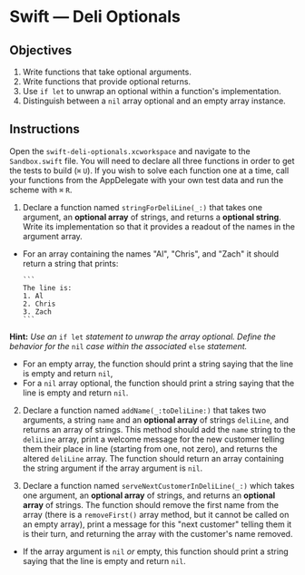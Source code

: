 # Swift — Deli Optionals

## Objectives

1. Write functions that take optional arguments.
2. Write functions that provide optional returns.
3. Use `if let` to unwrap an optional within a function's implementation.
4. Distinguish between a `nil` array optional and an empty array instance.

## Instructions

Open the `swift-deli-optionals.xcworkspace` and navigate to the `Sandbox.swift` file. You will need to declare all three functions in order to get the tests to build (`⌘` `U`). If you wish to solve each function one at a time, call your functions from the AppDelegate with your own test data and run the scheme with `⌘` `R`.

1. Declare a function named `stringForDeliLine(_:)` that takes one argument, an **optional array** of strings, and returns a **optional string**. Write its implementation so that it provides a readout of the names in the argument array. 
  * For an array containing the names "Al", "Chris", and "Zach" it should return a string that prints:

        ```
        The line is:
        1. Al
        2. Chris
        3. Zach
        ```  
   **Hint:** *Use an* `if let` *statement to unwrap the array optional. Define the behavior for the* `nil` *case within the associated* `else` *statement.*
   * For an empty array, the function should print a string saying that the line is empty and return `nil`,
   * For a `nil` array optional, the function should print a string saying that the line is empty and return `nil`.

2. Declare a function named `addName(_:toDeliLine:)` that takes two arguments, a string `name` and an **optional array** of strings `deliLine`, and returns an array of strings. This method should add the `name` string to the `deliLine` array, print a welcome message for the new customer telling them their place in line (starting from one, not zero), and returns the altered `deliLine` array. The function should return an array containing the string argument if the array argument is `nil`.

3. Declare a function named `serveNextCustomerInDeliLine(_:)` which takes one argument, an **optional array** of strings, and returns an **optional array** of strings. The function should remove the first name from the array (there is a `removeFirst()` array method, but it cannot be called on an empty array), print a message for this "next customer" telling them it is their turn, and returning the array with the customer's name removed.
  * If the array argument is `nil` *or* empty, this function should print a string saying that the line is empty and return `nil`.



